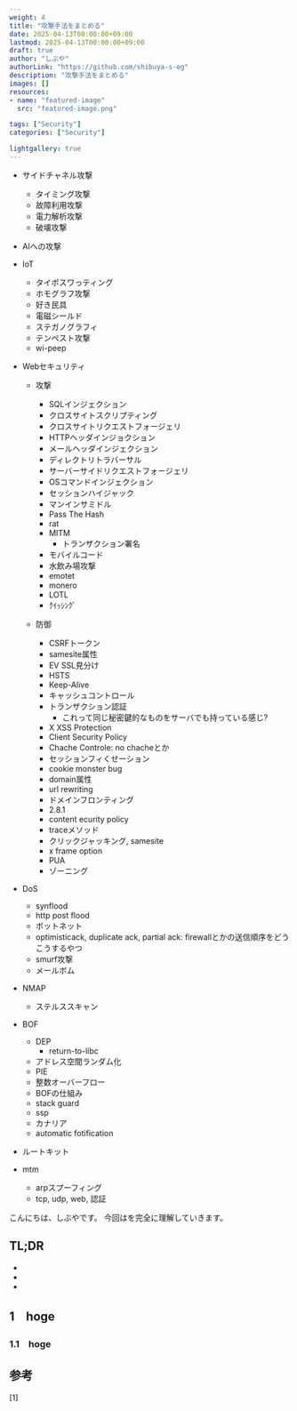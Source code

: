 ```yaml
---
weight: 4
title: "攻撃手法をまとめる"
date: 2025-04-13T00:00:00+09:00
lastmod: 2025-04-13T00:00:00+09:00
draft: true
author: "しぶや"
authorLink: "https://github.com/shibuya-s-eg"
description: "攻撃手法をまとめる"
images: []
resources:
- name: "featured-image"
  src: "featured-image.png"

tags: ["Security"]
categories: ["Security"]

lightgallery: true
---
```


<!--
Todo:
- TLDR

-->


* サイドチャネル攻撃
    * タイミング攻撃
    * 故障利用攻撃
    * 電力解析攻撃
    * 破壊攻撃

* AIへの攻撃

* IoT
    * タイポスワっティング
    * ホモグラフ攻撃
    * 好き民具
    * 電磁シールド
    * ステガノグラフィ
    * テンペスト攻撃
    * wi-peep

* Webセキュリティ
    * 攻撃
        * SQLインジェクション
        * クロスサイトスクリプティング
        * クロスサイトリクエストフォージェリ
        * HTTPヘッダインジョクション
        * メールヘッダインジェクション
        * ディレクトリトラバーサル
        * サーバーサイドリクエストフォージェリ
        * OSコマンドインジェクション
        * セッションハイジャック
        * マンインサミドル
        * Pass The Hash
        * rat
        * MITM
            * トランザクション署名
        * モバイルコード
        * 水飲み場攻撃
        * emotet
        * monero
        * LOTL
        * ｸｲｯｼﾝｸﾞ

    * 防御
        * CSRFトークン
        * samesite属性
        * EV SSL見分け
        * HSTS
        * Keep-Alive
        * キャッシュコントロール
        * トランザクション認証
            * これって同じ秘密鍵的なものをサーバでも持っている感じ?
        * X XSS Protection
        * Client Security Policy
        * Chache Controle: no chacheとか
        * セッションフィくせーション
        * cookie monster bug
        * domain属性
        * url rewriting
        * ドメインフロンティング
        * 2.8.1
        * content ecurity policy
        * traceメソッド
        * クリックジャッキング, samesite
        * x frame option
        * PUA
        * ゾーニング

* DoS
    * synflood
    * http post flood
    * ボットネット
    * optimisticack, duplicate ack, partial ack: firewallとかの送信順序をどうこうするやつ
    * smurf攻撃
    * メールボム

* NMAP
    * ステルススキャン

* BOF
    * DEP
        * return-to-libc
    * アドレス空間ランダム化
    * PIE
    * 整数オーバーフロー
    * BOFの仕組み
    * stack guard
    * ssp
    * カナリア
    * automatic fotification

* ルートキット




* mtm
    * arpスプーフィング
    * tcp, udp, web, 認証





こんにちは、しぶやです。
今回はを完全に理解していきます。


## TL;DR

*
*
*

## 1　hoge

### 1.1　hoge



## 参考

[1] []()
